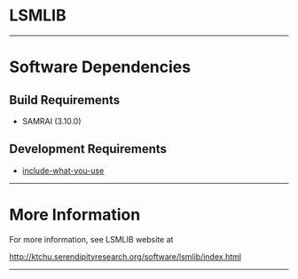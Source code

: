 LSMLIB
======

------------------------------------------------------------------------------

Software Dependencies
=====================

Build Requirements
------------------

* SAMRAI (3.10.0)

Development Requirements
------------------------

* [include-what-you-use][include-what-you-use]

------------------------------------------------------------------------------

More Information
================

For more information, see LSMLIB website at

http://ktchu.serendipityresearch.org/software/lsmlib/index.html

------------------------------------------------------------------------------

[include-what-you-use]: http://include-what-you-use.org/

